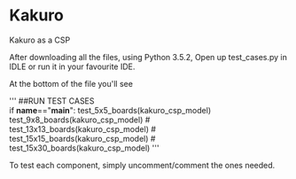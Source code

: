 # Kakuro
Kakuro as a CSP

After downloading all the files, using Python 3.5.2, 
Open up test_cases.py in IDLE or run it in your favourite IDE.

At the bottom of the file you'll see

'''
##RUN TEST CASES     
if __name__=="__main__":
    test_5x5_boards(kakuro_csp_model)
    test_9x8_boards(kakuro_csp_model)
    # test_13x13_boards(kakuro_csp_model)
    # test_15x15_boards(kakuro_csp_model)
    # test_15x30_boards(kakuro_csp_model)
'''
    
To test each component, simply uncomment/comment the ones needed.
